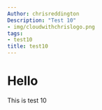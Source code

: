```yaml
---
Author: chrisreddington
Description: "Test 10"
- img/cloudwithchrislogo.png
tags:
- test10
title: test10
---
```

# Hello
This is test 10